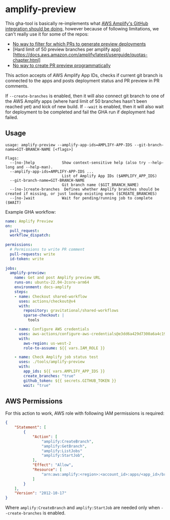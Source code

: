 # amplify-preview


This gha-tool is basically re-implements what [AWS Amplify's GitHub integration should be doing](https://docs.aws.amazon.com/amplify/latest/userguide/pr-previews.html),
however because of following limitations, we can't really use it for some of the repos:
- [No way to filter for which PRs to generate preview deployments](https://github.com/aws-amplify/amplify-hosting/issues/3960)
- [Hard limit of 50 preview branches per amplify app][https://docs.aws.amazon.com/amplify/latest/userguide/quotas-chapter.html]
- [No way to create PR preview programmatically](https://github.com/aws-amplify/amplify-hosting/issues/3963)

This action accepts of AWS Amplify App IDs, checks if current git branch is connected to the apps and posts deployment status and PR preview in PR comments.

If `--create-branches` is enabled, then it will also connect git branch to one of the AWS Amplify apps (where hard limit of 50 branches hasn't been reached yet) and kick of new build.
If `--wait` is enabled, then it will also wait for deployment to be completed and fail the GHA run if deployment had failed.

## Usage

```shell
usage: amplify-preview --amplify-app-ids=AMPLIFY-APP-IDS --git-branch-name=GIT-BRANCH-NAME [<flags>]

Flags:
  --[no-]help            Show context-sensitive help (also try --help-long and --help-man).
  --amplify-app-ids=AMPLIFY-APP-IDS ...  
                         List of Amplify App IDs ($AMPLIFY_APP_IDS)
  --git-branch-name=GIT-BRANCH-NAME  
                         Git branch name ($GIT_BRANCH_NAME)
  --[no-]create-branches  Defines whether Amplify branches should be created if missing, or just lookup existing ones ($CREATE_BRANCHES)
  --[no-]wait            Wait for pending/running job to complete ($WAIT)
```

Example GHA workflow:

```yaml
name: Amplify Preview
on:
  pull_request:
  workflow_dispatch:
  
permissions:
  # Permissions to write PR comment
  pull-requests: write
  id-token: write
  
jobs:
  amplify-preview:
    name: Get and post Amplify preview URL
    runs-on: ubuntu-22.04-2core-arm64
    environment: docs-amplify
    steps:
    - name: Checkout shared-workflow
      uses: actions/checkout@v4
      with:
        repository: gravitational/shared-workflows
        sparse-checkout: |
          tools

    - name: Configure AWS credentials
      uses: aws-actions/configure-aws-credentials@e3dd6a429d7300a6a4c196c26e071d42e0343502 # v4
      with:
        aws-region: us-west-2
        role-to-assume: ${{ vars.IAM_ROLE }}

    - name: Check Amplify job status test
      uses: ./tools/amplify-preview
      with:
        app_ids: ${{ vars.AMPLIFY_APP_IDS }}
        create_branches: "true"
        github_token: ${{ secrets.GITHUB_TOKEN }}
        wait: "true"
```

## AWS Permissions

For this action to work, AWS role with following IAM permissions is required:
```json
{
    "Statement": [
        {
            "Action": [
                "amplify:CreateBranch",
                "amplify:GetBranch",
                "amplify:ListJobs"
                "amplify:StartJob",
            ],
            "Effect": "Allow",
            "Resource": [
                "arn:aws:amplify:<region>:<account_id>:apps/<app_id>/branches/*"
            ]
        }
    ],
    "Version": "2012-10-17"
}
```

Where `amplify:CreateBranch` and `amplify:StartJob` are needed only when `--create-branches` is enabled.
